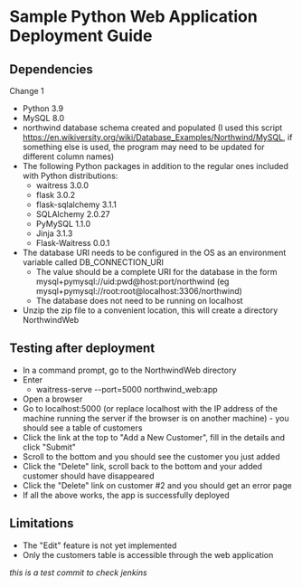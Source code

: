 # Sample Python Web Application Deployment Guide

## Dependencies

Change 1

- Python 3.9
- MySQL 8.0
- northwind database schema created and populated (I used this script https://en.wikiversity.org/wiki/Database_Examples/Northwind/MySQL, if something else is used, the program may need to be updated for different column names)
- The following Python packages in addition to the regular ones included with Python distributions:
  - waitress 3.0.0
  - flask 3.0.2
  - flask-sqlalchemy 3.1.1
  - SQLAlchemy 2.0.27
  - PyMySQL 1.1.0
  - Jinja 3.1.3
  - Flask-Waitress 0.0.1
- The database URI needs to be configured in the OS as an environment variable called DB_CONNECTION_URI
  - The value should be a complete URI for the database in the form mysql+pymysql://uid:pwd@host:port/northwind (eg mysql+pymysql://root:root@localhost:3306/northwind)
  - The database does not need to be running on localhost
- Unzip the zip file to a convenient location, this will create a directory NorthwindWeb

## Testing after deployment

- In a command prompt, go to the NorthwindWeb directory
- Enter
  - waitress-serve --port=5000 northwind_web:app
- Open a browser
- Go to localhost:5000 (or replace localhost with the IP address of the machine running the server if the browser is on another machine) - you should see a table of customers
- Click the link at the top to "Add a New Customer", fill in the details and click "Submit"
- Scroll to the bottom and you should see the customer you just added
- Click the "Delete" link, scroll back to the bottom and your added customer should have disappeared
- Click the "Delete" link on customer #2 and you should get an error page
- If all the above works, the app is successfully deployed

## Limitations

- The "Edit" feature is not yet implemented
- Only the customers table is accessible through the web application

*this is a test commit to check jenkins*
